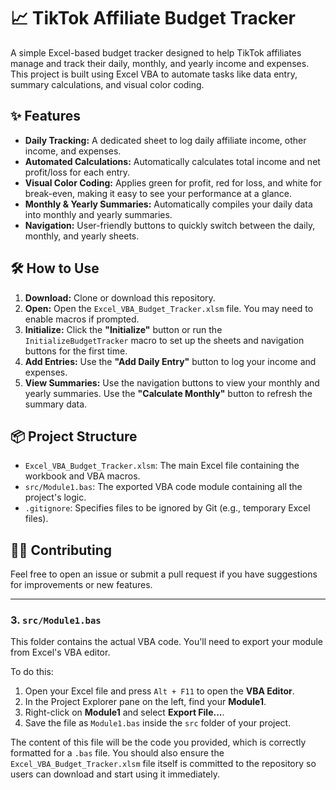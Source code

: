 # 📈 TikTok Affiliate Budget Tracker

A simple Excel-based budget tracker designed to help TikTok affiliates manage and track their daily, monthly, and yearly income and expenses. This project is built using Excel VBA to automate tasks like data entry, summary calculations, and visual color coding.

## ✨ Features

- **Daily Tracking:** A dedicated sheet to log daily affiliate income, other income, and expenses.
- **Automated Calculations:** Automatically calculates total income and net profit/loss for each entry.
- **Visual Color Coding:** Applies green for profit, red for loss, and white for break-even, making it easy to see your performance at a glance.
- **Monthly & Yearly Summaries:** Automatically compiles your daily data into monthly and yearly summaries.
- **Navigation:** User-friendly buttons to quickly switch between the daily, monthly, and yearly sheets.

## 🛠️ How to Use

1. **Download:** Clone or download this repository.
2. **Open:** Open the `Excel_VBA_Budget_Tracker.xlsm` file. You may need to enable macros if prompted.
3. **Initialize:** Click the **"Initialize"** button or run the `InitializeBudgetTracker` macro to set up the sheets and navigation buttons for the first time.
4. **Add Entries:** Use the **"Add Daily Entry"** button to log your income and expenses.
5. **View Summaries:** Use the navigation buttons to view your monthly and yearly summaries. Use the **"Calculate Monthly"** button to refresh the summary data.

## 📦 Project Structure

- `Excel_VBA_Budget_Tracker.xlsm`: The main Excel file containing the workbook and VBA macros.
- `src/Module1.bas`: The exported VBA code module containing all the project's logic.
- `.gitignore`: Specifies files to be ignored by Git (e.g., temporary Excel files).

## 👩‍💻 Contributing

Feel free to open an issue or submit a pull request if you have suggestions for improvements or new features.

---

### 3. `src/Module1.bas`
This folder contains the actual VBA code. You'll need to export your module from Excel's VBA editor.

To do this:
1. Open your Excel file and press `Alt + F11` to open the **VBA Editor**.
2. In the Project Explorer pane on the left, find your **Module1**.
3. Right-click on **Module1** and select **Export File...**.
4. Save the file as `Module1.bas` inside the `src` folder of your project.

The content of this file will be the code you provided, which is correctly formatted for a `.bas` file. You should also ensure the `Excel_VBA_Budget_Tracker.xlsm` file itself is committed to the repository so users can download and start using it immediately.

